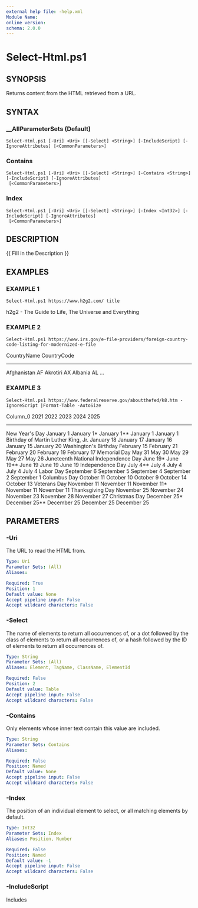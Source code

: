 ```yaml
---
external help file: -help.xml
Module Name:
online version:
schema: 2.0.0
---
```


# Select-Html.ps1

## SYNOPSIS
Returns content from the HTML retrieved from a URL.

## SYNTAX

### __AllParameterSets (Default)
```
Select-Html.ps1 [-Uri] <Uri> [[-Select] <String>] [-IncludeScript] [-IgnoreAttributes] [<CommonParameters>]
```

### Contains
```
Select-Html.ps1 [-Uri] <Uri> [[-Select] <String>] [-Contains <String>] [-IncludeScript] [-IgnoreAttributes]
 [<CommonParameters>]
```

### Index
```
Select-Html.ps1 [-Uri] <Uri> [[-Select] <String>] [-Index <Int32>] [-IncludeScript] [-IgnoreAttributes]
 [<CommonParameters>]
```

## DESCRIPTION
{{ Fill in the Description }}

## EXAMPLES

### EXAMPLE 1
```
Select-Html.ps1 https://www.h2g2.com/ title
```

h2g2 - The Guide to Life, The Universe and Everything

### EXAMPLE 2
```
Select-Html.ps1 https://www.irs.gov/e-file-providers/foreign-country-code-listing-for-modernized-e-file
```

CountryName CountryCode
----------- -----------
Afghanistan AF
Akrotiri    AX
Albania     AL
...

### EXAMPLE 3
```
Select-Html.ps1 https://www.federalreserve.gov/aboutthefed/k8.htm -IgnoreScript |Format-Table -AutoSize
```

Column_0                             2021         2022          2023         2024        2025
--------                             ----         ----          ----         ----        ----
New Year's Day                       January 1    January 1*    January 1**  January 1   January 1
Birthday of Martin Luther King, Jr. 
January 18   January 17    January 16   January 15  January 20
Washington's Birthday                February 15  February 21   February 20  February 19 February 17
Memorial Day                         May 31       May 30        May 29       May 27      May 26
Juneteenth National Independence Day June 19*     June 19**     June 19      June 19     June 19
Independence Day                     July 4**     July 4        July 4       July 4      July 4
Labor Day                            September 6  September 5   September 4  September 2 September 1
Columbus Day                         October 11   October 10    October 9    October 14  October 13
Veterans Day                         November 11  November 11   November 11* November 11 November 11
Thanksgiving Day                     November 25  November 24   November 23  November 28 November 27
Christmas Day                        December 25* December 25** December 25  December 25 December 25

## PARAMETERS

### -Uri
The URL to read the HTML from.

```yaml
Type: Uri
Parameter Sets: (All)
Aliases:

Required: True
Position: 1
Default value: None
Accept pipeline input: False
Accept wildcard characters: False
```

### -Select
The name of elements to return all occurrences of,
or a dot followed by the class of elements to return all occurrences of,
or a hash followed by the ID of elements to return all occurrences of.

```yaml
Type: String
Parameter Sets: (All)
Aliases: Element, TagName, ClassName, ElementId

Required: False
Position: 2
Default value: Table
Accept pipeline input: False
Accept wildcard characters: False
```

### -Contains
Only elements whose inner text contain this value are included.

```yaml
Type: String
Parameter Sets: Contains
Aliases:

Required: False
Position: Named
Default value: None
Accept pipeline input: False
Accept wildcard characters: False
```

### -Index
The position of an individual element to select, or all matching elements by default.

```yaml
Type: Int32
Parameter Sets: Index
Aliases: Position, Number

Required: False
Position: Named
Default value: -1
Accept pipeline input: False
Accept wildcard characters: False
```

### -IncludeScript
Includes <script> elements that can otherwise cause parsing issues,
usually these are removed first.

```yaml
Type: SwitchParameter
Parameter Sets: (All)
Aliases:

Required: False
Position: Named
Default value: False
Accept pipeline input: False
Accept wildcard characters: False
```

### -IgnoreAttributes
Don't include an attribute hash in the output.

```yaml
Type: SwitchParameter
Parameter Sets: (All)
Aliases:

Required: False
Position: Named
Default value: False
Accept pipeline input: False
Accept wildcard characters: False
```

### CommonParameters
This cmdlet supports the common parameters: -Debug, -ErrorAction, -ErrorVariable, -InformationAction, -InformationVariable, -OutVariable, -OutBuffer, -PipelineVariable, -Verbose, -WarningAction, and -WarningVariable. For more information, see [about_CommonParameters](http://go.microsoft.com/fwlink/?LinkID=113216).

## INPUTS

## OUTPUTS

## NOTES

## RELATED LINKS

[Invoke-WebRequest]()

